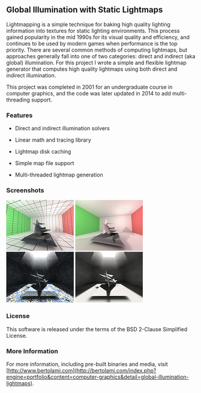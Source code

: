 ﻿## Global Illumination with Static Lightmaps
Lightmapping is a simple technique for baking high quality lighting information into textures for static lighting environments. This process gained popularity in the mid 1990s for its visual quality and efficiency, and continues to be used by modern games when performance is the top priority. There are several common methods of computing lightmaps, but approaches generally fall into one of two categories: direct and indirect (aka global) illumination. For this project I wrote a simple and flexible lightmap generator that computes high quality lightmaps using both direct and indirect illumination.

This project was completed in 2001 for an undergraduate course in computer graphics, and the code was later updated in 2014 to add multi-threading support. 

### Features
* Direct and indirect illumination solvers

* Linear math and tracing library

* Lightmap disk caching

* Simple map file support

* Multi-threaded lightmap generation

### Screenshots
![Screenshot](https://github.com/ramenhut/global-illumination-lightmaps/raw/master/thumbnails/gil_1-s.jpg?raw=true)
![Screenshot](https://github.com/ramenhut/global-illumination-lightmaps/raw/master/thumbnails/gil_2-s.jpg?raw=true)
![Screenshot](https://github.com/ramenhut/global-illumination-lightmaps/raw/master/thumbnails/gil_3-s.jpg?raw=true)
![Screenshot](https://github.com/ramenhut/global-illumination-lightmaps/raw/master/thumbnails/gil_4-s.jpg?raw=true)

### License

This software is released under the terms of the BSD 2-Clause Simplified License.

### More Information
For more information, including pre-built binaries and media, visit [http://www.bertolami.com](http://bertolami.com/index.php?engine=portfolio&content=computer-graphics&detail=global-illumination-lightmaps).